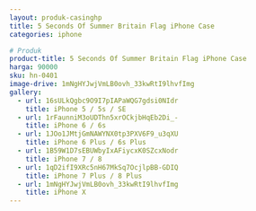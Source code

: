 ```yaml
---
layout: produk-casinghp
title: 5 Seconds Of Summer Britain Flag iPhone Case
categories: iphone

# Produk
product-title: 5 Seconds Of Summer Britain Flag iPhone Case
harga: 90000
sku: hn-0401
image-drive: 1mNgHYJwjVmLB0ovh_33kwRtI9lhvfImg
gallery:
  - url: 16sULkQgbc9O9I7pIAPaWQG7gdsi0NIdr
    title: iPhone 5 / 5s / SE
  - url: 1rFaunniM3oUDThn5xrOCkjbHqEb2Di_-
    title: iPhone 6 / 6s
  - url: 1JOo1JMtjGmNAWYNX0tp3PXV6F9_u3qXU
    title: iPhone 6 Plus / 6s Plus
  - url: 1B59W1D7sEBUWbyIxAFiycxK0SZcxNodr
    title: iPhone 7 / 8
  - url: 1qD2ifI9XRc5nH67MkSq7OcjlpBB-GDIQ
    title: iPhone 7 Plus / 8 Plus
  - url: 1mNgHYJwjVmLB0ovh_33kwRtI9lhvfImg
    title: iPhone X
---
```

